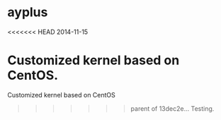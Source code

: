 ayplus
======

<<<<<<< HEAD
2014-11-15


Customized kernel based on CentOS.
=======
Customized kernel based on CentOS
>>>>>>> parent of 13dec2e... Testing.
